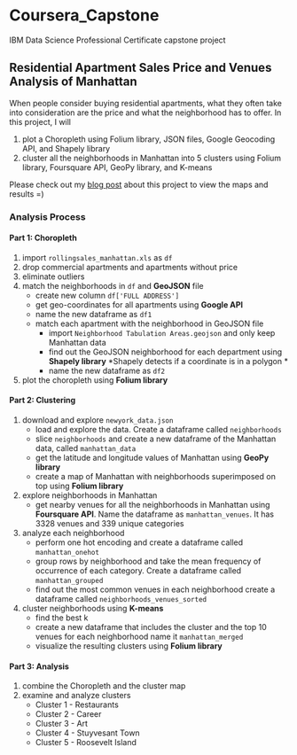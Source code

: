 # Coursera_Capstone
IBM Data Science Professional Certificate capstone project

## Residential Apartment Sales Price and Venues Analysis of Manhattan

When people consider buying residential apartments, what they often take into consideration are the price and what the neighborhood has to offer. In this project, I will
1. plot a Choropleth using Folium library, JSON files, Google Geocoding API, and Shapely library
2. cluster all the neighborhoods in Manhattan into 5 clusters using Folium library, Foursquare API, GeoPy library, and K-means

Please check out my [blog post](https://medium.com/@jacqueline3749/residential-apartment-sales-price-and-venues-analysis-of-manhattan-1a0ab261d5a9) about this project to view the maps and results =)


### Analysis Process
#### Part 1: Choropleth
1. import `rollingsales_manhattan.xls` as `df`
2. drop commercial apartments and apartments without price
3. eliminate outliers
4. match the neighborhoods in `df` and **GeoJSON** file
   - create new column `df['FULL ADDRESS']`
   - get geo-coordinates for all apartments using **Google API**
   - name the new dataframe as `df1`
   - match each apartment with the neighborhood in GeoJSON file
      - import `Neighborhood Tabulation Areas.geojson` and only keep Manhattan data 
      - find out the GeoJSON neighborhood for each department using **Shapely library**
         *Shapely detects if a coordinate is in a polygon *
      - name the new dataframe as `df2`
5. plot the choropleth using **Folium library**

#### Part 2: Clustering
1. download and explore `newyork_data.json`
   - load and explore the data. Create a dataframe called `neighborhoods`
   - slice `neighborhoods` and create a new dataframe of the Manhattan data, called `manhattan_data`
   - get the latitude and longitude values of Manhattan using **GeoPy library**
   - create a map of Manhattan with neighborhoods superimposed on top using **Folium library**
2. explore neighborhoods in Manhattan
   - get nearby venues for all the neighborhoods in Manhattan using **Foursquare API**. 
     Name the dataframe as `manhattan_venues`. It has 3328 venues and 339 unique categories
3. analyze each neighborhood
   - perform one hot encoding and create a dataframe called `manhattan_onehot`
   - group rows by neighborhood and take the mean frequency of occurrence of each category. 
     Create a dataframe called `manhattan_grouped`
   - find out the most common venues in each neighborhood
     create a dataframe called `neighborhoods_venues_sorted`
4. cluster neighborhoods using **K-means**
   - find the best k
   - create a new dataframe that includes the cluster and the top 10 venues for each neighborhood
     name it `manhattan_merged`
   - visualize the resulting clusters using **Folium library**
  
#### Part 3: Analysis
1. combine the Choropleth and the cluster map
2. examine and analyze clusters
   - Cluster 1 - Restaurants
   - Cluster 2 - Career
   - Cluster 3 - Art
   - Cluster 4 - Stuyvesant Town
   - Cluster 5 - Roosevelt Island

     
